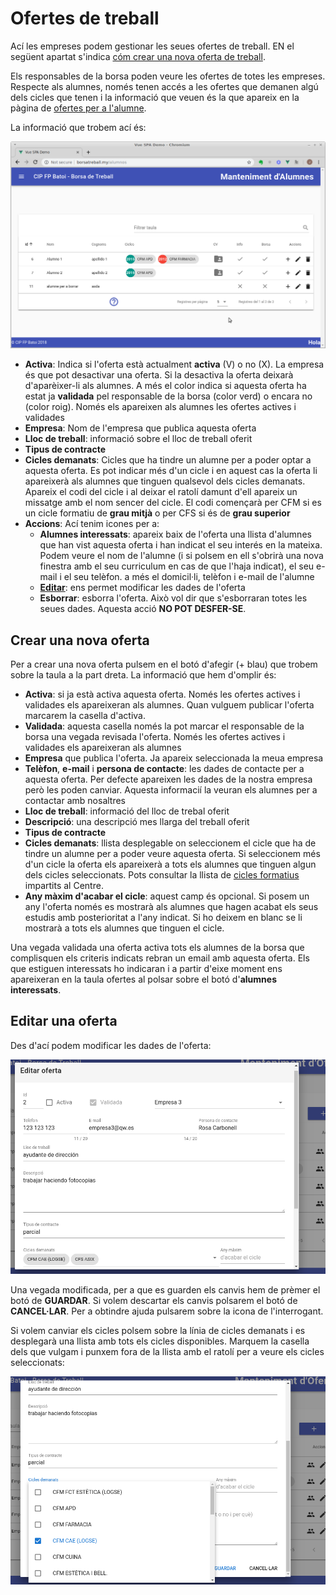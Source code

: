 # Ofertes de treball
Ací les empreses podem gestionar les seues ofertes de treball. EN el següent apartat s'indica [cóm crear una nova oferta de treball](#crear-una-nova-oferta).

Els responsables de la borsa poden veure les ofertes de totes les empreses. Respecte als alumnes, només tenen accés a les ofertes que demanen algú dels cicles que tenen i la informació que veuen és la que apareix en la pàgina de [ofertes per a l'alumne](./ofertas-alumnos.md). 

La informació que trobem ací és:

![Ofertas](../img/alumnos.png)

- **Activa**: Indica si l'oferta està actualment **activa** (V) o no (X). La empresa és que pot desactivar una oferta. Si la desactiva la oferta deixarà d'aparèixer-li als alumnes. A més el color indica si aquesta oferta ha estat ja **validada** pel responsable de la borsa (color verd) o encara no (color roig). Només els apareixen als alumnes les ofertes actives i validades
- **Empresa**: Nom de l'empresa que publica aquesta oferta
- **Lloc de treball**: informació sobre el lloc de treball oferit
- **Tipus de contracte**
- **Cicles demanats**: Cicles que ha tindre un alumne per a poder optar a aquesta oferta. Es pot indicar més d'un cicle i en aquest cas la oferta li apareixerà als alumnes que tinguen qualsevol dels cicles demanats. Apareix el codi del cicle i al deixar el ratolí damunt d'ell apareix un missatge amb el nom sencer del cicle. El codi començarà per CFM si es un cicle formatiu de **grau mitjà** o per CFS si és de **grau superior**
- **Accions**: Ací tenim icones per a:
    - **Alumnes interessats**: apareix baix de l'oferta una llista d'alumnes que han vist aquesta oferta i han indicat el seu interés en la mateixa. Podem veure el nom de l'alumne (i si polsem en ell s'obrirà una nova finestra amb el seu curriculum en cas de que l'haja indicat), el seu e-mail i el seu telèfon.  a més el domicil·li, telèfon i e-mail de l'alumne
    - **[Editar](#editar-una-oferta)**: ens permet modificar les dades de l'oferta
    - **Esborrar**: esborra l'oferta. Això vol dir que s'esborraran totes les seues dades. Aquesta acció **NO POT DESFER-SE**.

## Crear una nova oferta
Per a crear una nova oferta pulsem en el botó d'afegir (+ blau) que trobem sobre la taula a la part dreta. La informació que hem d'omplir és:
- **Activa**: si ja està activa aquesta oferta. Només les ofertes actives i validades els apareixeran als alumnes. Quan vulguem publicar l'oferta marcarem la casella d'activa.
- **Validada**: aquesta casella només la pot marcar el responsable de la borsa una vegada revisada l'oferta. Només les ofertes actives i validades els apareixeran als alumnes
- **Empresa** que publica l'oferta. Ja apareix seleccionada la meua empresa
- **Telèfon**, **e-mail** i **persona de contacte**: les dades de contacte per a aquesta oferta. Per defecte apareixen les dades de la nostra empresa però les poden canviar. Aquesta informacií la veuran els alumnes per a contactar amb nosaltres
- **Lloc de treball**: informació del lloc de trebal oferit
- **Descripció**: una descripció mes llarga del treball oferit
- **Tipus de contracte**
- **Cicles demanats**: llista desplegable on seleccionem el cicle que ha de tindre un alumne per a poder veure aquesta oferta. Si seleccionem més d'un cicle la oferta els apareixerà a tots els alumnes que tinguen algun dels cicles seleccionats. Pots consultar la llista de [cicles formatius](../ciclos/lista.md) impartits al Centre.
- **Any màxim d'acabar el cicle**: aquest camp és opcional. Si posem un any l'oferta només es mostrarà als alumnes que hagen acabat els seus estudis amb posterioritat a l'any indicat. Si ho deixem en blanc se li mostrarà a tots els alumnes que tinguen el cicle.

Una vegada validada una oferta activa tots els alumnes de la borsa que complisquen els criteris indicats rebran un email amb aquesta oferta. Els que estiguen interessats ho indicaran i a partir d'eixe moment ens apareixeran en la taula ofertes al polsar sobre el botó d'**alumnes interessats**.

## Editar una oferta
Des d'ací podem modificar les dades de l'oferta:

![Editar oferta](../img/oferta-edit.png)

Una vegada modificada, per a que es guarden els canvis hem de prèmer el botó de **GUARDAR**. Si volem descartar els canvis polsarem el botó de **CANCEL·LAR**. Per a obtindre ajuda pulsarem sobre la icona de l'interrogant.

Si volem canviar els cicles polsem sobre la línia de cicles demanats i es desplegarà una llista amb tots els cicles disponibles. Marquem la casella dels que vulgam i punxem fora de la llista amb el ratolí per a veure els cicles seleccionats:

![Editar cicles](../img/oferta-edit-ciclos.png)



